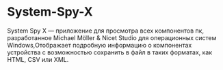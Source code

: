 # System-Spy-X
System Spy X — приложение для просмотра всех компонентов пк, разработанное Michael Möller &amp; Nicet Studio для операционных систем Windows,Отображает подробную информацию о компонентах устройства с возможностью сохранить в файл в таких форматах, как HTML, CSV или XML.
